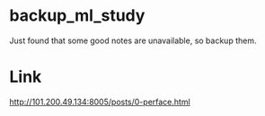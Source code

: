 # backup_ml_study
Just found that some good notes are unavailable, so backup them.

# Link

http://101.200.49.134:8005/posts/0-perface.html

